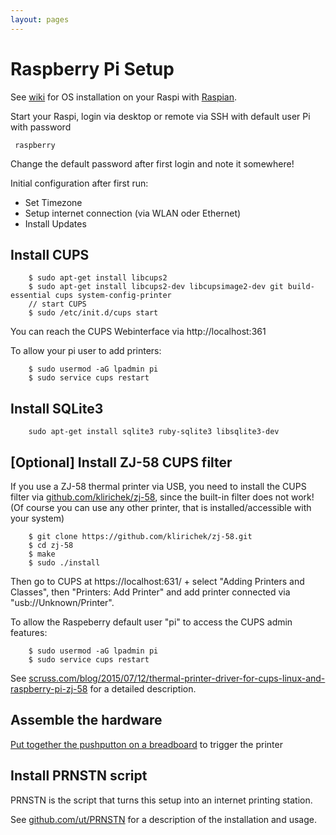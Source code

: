 ```yaml
---
layout: pages
---
```


# Raspberry Pi Setup

See [wiki](https://github.com/ut/INTPRN/wiki) for OS installation on your Raspi with [Raspian](https://www.raspbian.org/).

Start your Raspi, login via desktop or remote via SSH with default user Pi with password

```
 raspberry
```

Change the default password after first login and note it somewhere!

Initial configuration after first run:

* Set Timezone
* Setup internet connection (via WLAN oder Ethernet)
* Install Updates


## Install CUPS

```
    $ sudo apt-get install libcups2
    $ sudo apt-get install libcups2-dev libcupsimage2-dev git build-essential cups system-config-printer
    // start CUPS
    $ sudo /etc/init.d/cups start
```

You can reach the CUPS Webinterface via http://localhost:361

To allow your pi user to add printers:

```
    $ sudo usermod -aG lpadmin pi
    $ sudo service cups restart
```



## Install SQLite3

```
    sudo apt-get install sqlite3 ruby-sqlite3 libsqlite3-dev
```



    

## [Optional] Install ZJ-58 CUPS filter 

If you use a ZJ-58 thermal printer via USB, you need to install the CUPS filter via [github.com/klirichek/zj-58](https://github.com/klirichek/zj-58), since the built-in filter does not work! (Of course you can use any other printer, that is installed/accessible with your system)

```
    $ git clone https://github.com/klirichek/zj-58.git
    $ cd zj-58
    $ make
    $ sudo ./install
```

Then go to CUPS at https://localhost:631/ + select "Adding Printers and Classes", then "Printers: Add Printer" and add printer connected via "usb://Unknown/Printer".

To allow the Raspeberry default user "pi" to access the CUPS admin features:

```
    $ sudo usermod -aG lpadmin pi
    $ sudo service cups restart
```

See [scruss.com/blog/2015/07/12/thermal-printer-driver-for-cups-linux-and-raspberry-pi-zj-58](http://scruss.com/blog/2015/07/12/thermal-printer-driver-for-cups-linux-and-raspberry-pi-zj-58/) for a detailed description.


## Assemble the hardware

[Put together the pushputton on a breadboard](hardware.html) to trigger the printer

## Install PRNSTN script

PRNSTN is the script that turns this setup into an internet printing station.

See [github.com/ut/PRNSTN](https://github.com/ut/PRNSTN) for a description of the installation and usage.




